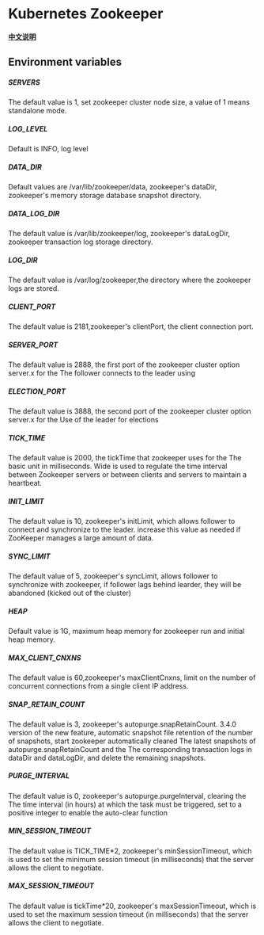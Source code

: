 # Kubernetes Zookeeper

[**中文说明**](README_zh.md "**中文说明**")

## Environment variables

##### SERVERS
The default value is 1, set zookeeper cluster node size, a value of 1 means standalone mode.

##### LOG_LEVEL
Default is INFO, log level

##### DATA_DIR
Default values are /var/lib/zookeeper/data, zookeeper's dataDir, zookeeper's memory storage database snapshot directory.

##### DATA_LOG_DIR
The default value is /var/lib/zookeeper/log, zookeeper's dataLogDir, zookeeper transaction log storage directory.

##### LOG_DIR
The default value is /var/log/zookeeper,the directory where the zookeeper logs are stored.

##### CLIENT_PORT
The default value is 2181,zookeeper's clientPort, the client connection port.

##### SERVER_PORT
The default value is 2888, the first port of the zookeeper cluster option server.x for the The follower connects to the leader using

##### ELECTION_PORT
The default value is 3888, the second port of the zookeeper cluster option server.x for the Use of the leader for elections

##### TICK_TIME
The default value is 2000, the tickTime that zookeeper uses for the The basic unit in milliseconds. Wide is used to regulate the time interval between Zookeeper servers or between clients and servers to maintain a heartbeat.

##### INIT_LIMIT
The default value is 10, zookeeper's initLimit, which allows follower to connect and synchronize to the leader. increase this value as needed if ZooKeeper manages a large amount of data.

##### SYNC_LIMIT
The default value of 5, zookeeper's syncLimit, allows follower to synchronize with zookeeper, if follower lags behind learder, they will be abandoned (kicked out of the cluster)

##### HEAP
Default value is 1G, maximum heap memory for zookeeper run and initial heap memory.

##### MAX_CLIENT_CNXNS
The default value is 60,zookeeper's maxClientCnxns, limit on the number of concurrent connections from a single client IP address.

##### SNAP_RETAIN_COUNT
The default value is 3, zookeeper's autopurge.snapRetainCount. 3.4.0 version of the new feature, automatic snapshot file retention of the number of snapshots, start zookeeper automatically cleared The latest snapshots of autopurge.snapRetainCount and the The corresponding transaction logs in dataDir and dataLogDir, and delete the remaining snapshots.

##### PURGE_INTERVAL
The default value is 0, zookeeper's autopurge.purgeInterval, clearing the The time interval (in hours) at which the task must be triggered, set to a positive integer to enable the auto-clear function

##### MIN_SESSION_TIMEOUT
The default value is TICK_TIME*2, zookeeper's minSessionTimeout, which is used to set the minimum session timeout (in milliseconds) that the server allows the client to negotiate.

##### MAX_SESSION_TIMEOUT
The default value is tickTime*20, zookeeper's maxSessionTimeout, which is used to set the maximum session timeout (in milliseconds) that the server allows the client to negotiate.
